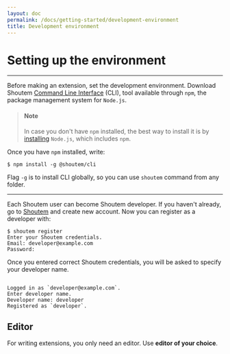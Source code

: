```yaml
---
layout: doc
permalink: /docs/getting-started/development-environment
title: Development environment
---
```


# Setting up the environment
<hr />

Before making an extension, set the development environment. Download Shoutem [Command Line Interface](https://www.npmjs.com/package/@shoutem/cli) (CLI), tool available through `npm`, the package management system for `Node.js`.

> #### Note
> In case you don't have `npm` installed, the best way to install it is by [installing](https://nodejs.org/en/download/) `Node.js`, which includes `npm`.

Once you have `npm` installed, write:

```ShellSession
$ npm install -g @shoutem/cli
``` 

Flag ```-g``` is to install CLI globally, so you can use `shoutem` command from any folder.

<hr />

Each Shoutem user can become Shoutem developer. If you haven't already, go to [Shoutem](http://www.shoutem.com) and create new account. Now you can register as a developer with:

```ShellSession
$ shoutem register
Enter your Shoutem credentials.
Email: developer@example.com
Password:
```

Once you entered correct Shoutem credentials, you will be asked to specify your developer name.

```ShellSession

Logged in as `developer@example.com`.
Enter developer name.
Developer name: developer
Registered as `developer`.
```

## Editor
For writing extensions, you only need an editor. Use **editor of your choice**.
